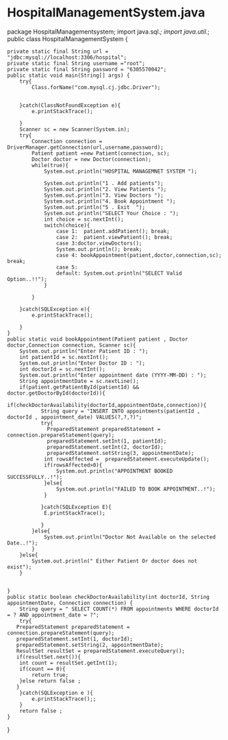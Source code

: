 # HospitalManagementSystem.java
package HospitalManagementsystem;
import java.sql.*;
import java.util.*;
public class HospitalManagementSystem {

    private static final String url = "jdbc:mysql://localhost:3306/hospital";
    private static final String username ="root";
    private static final String password = "6305570042";
    public static void main(String[] args) {
        try{
            Class.forName("com.mysql.cj.jdbc.Driver");


        }catch(ClassNotFoundException e){
            e.printStackTrace();

        }
        Scanner sc = new Scanner(System.in);
        try{
            Connection connection = DriverManager.getConnection(url,username,password);
            Patient patient =new Patient(connection, sc);
            Doctor doctor = new Doctor(connection);
            while(true){
                System.out.println("HOSPITAL MANAGEMNET SYSTEM ");
              
                System.out.println("1 . Add patients");
                System.out.println("2. View Patients ");
                System.out.println("3. View Doctors ");
                System.out.println("4. Book Appointment ");
                System.out.println("5 . Exit  ");
                System.out.println("SELECT Your Choice : ");
                int choice = sc.nextInt();
                switch(choice){
                    case 1:  patient.addPatient(); break;
                    case 2:  patient.viewPatient(); break;
                    case 3:doctor.viewDoctors(); 
                    System.out.println(); break;
                    case 4: bookAppointment(patient,doctor,connection,sc); break;
                    case 5:
                    default: System.out.println("SELECT Valid Option..!!");
                }

            }

        }catch(SQLException e){
            e.printStackTrace();

        }
    }
    public static void bookAppointment(Patient patient , Doctor doctor,Connection connection, Scanner sc){
        System.out.println("Enter Patient ID : ");
        int patientId = sc.nextInt();
        System.out.println("Enter Doctor ID : ");
        int doctorId = sc.nextInt();
        System.out.println("Enter appointment date (YYYY-MM-DD) : ");
        String appointmentDate = sc.nextLine();
        if(patient.getPatientById(patientId) && doctor.getDoctorById(doctorId)){
            if(checkDoctorAvailability(doctorId,appointmentDate,connection)){
               String query = "INSERT INTO appointments(patientId , doctorId , appointment_date) VALUES(?,?,?)";
               try{
                 PreparedStatement preparedStatement = connection.prepareStatement(query);
                 preparedStatement.setInt(1, patientId);
                 preparedStatement.setInt(2, doctorId);
                 preparedStatement.setString(3, appointmentDate);
                int rowsAffected =  preparedStatement.executeUpdate();
                if(rowsAffected>0){
                    System.out.println("APPOINTMENT BOOKED  SUCCESSFULLY..!");
                }else{
                    System.out.println("FAILED TO BOOK APPOINTMENT..!");
                }

               }catch(SQLException E){
                E.printStackTrace();

               }
            }else{
                System.out.println("Doctor Not Available on the selected Date..!");
            }
        }else{
            System.out.println(" Either Patient Or doctor does not exist");
        }


    }
    public static boolean checkDoctorAvailability(int doctorId, String appointmentDate, Connection connection) {
        String query = " SELECT COUNT(*) FROM appointments WHERE doctorId = ? AND appointment_date = ?";
        try{
       PreparedStatement preparedStatement = connection.prepareStatement(query);
       preparedStatement.setInt(1, doctorId);
       preparedStatement.setString(2, appointmentDate);
       ResultSet resultSet = preparedStatement.executeQuery();
       if(resultSet.next()){
        int count = resultSet.getInt(1);
        if(count == 0){
            return true;
        }else return false ;
       }
        }catch(SQLException e ){
            e.printStackTrace();;
        }
        return false ;
    }

}
